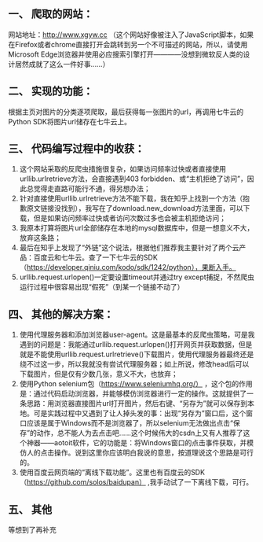 ## 一、 爬取的网站：
网站地址：http://www.xgyw.cc （这个网站好像被注入了JavaScript脚本，如果在Firefox或者chrome直接打开会跳转到另一个不可描述的网站，所以，请使用Microsoft Edge浏览器并使用必应搜索引擎打开————没想到微软反人类的设计居然成就了这么一件好事……）
## 二、 实现的功能：
根据主页对图片的分类逐项爬取，最后获得每一张图片的url，再调用七牛云的Python SDK将图片url储存在七牛云上。
## 三、 代码编写过程中的收获：
1. 这个网站采取的反爬虫措施很复杂，如果访问频率过快或者直接使用urllib.urlretrieve方法，会直接遇到403 forbidden、或“主机拒绝了访问”，因此总觉得走直路可能行不通，得另想办法；
2. 针对直接使用urllib.urlretrieve方法不能下载，我在知乎上找到一个方法（抱歉原文链接没找到），我写在了download.new_download方法里面，可以下载，但是如果访问频率过快或者访问次数过多也会被主机拒绝访问；
3. 我原本打算将图片url全部储存在本地的mysql数据库中，但是一想意义不大，放弃这条路；
4. 最后在知乎上发现了“外链”这个说法，根据他们推荐我主要针对了两个云产品：百度云和七牛云。查了一下七牛云的SDK（https://developer.qiniu.com/kodo/sdk/1242/python），果断入手。
5. urllib.request.urlopen()一定要设置timeout并通过try except捕捉，不然爬虫运行过程中很容易出现“假死”（到某一个链接不动了）
## 四、 其他的解决方案：
1. 使用代理服务器和添加浏览器user-agent。这是最基本的反爬虫策略，可是我遇到的问题是：我能通过urllib.request.urlopen()打开网页并获取数据，但是就是不能使用urllib.request.urlretrieve()下载图片，使用代理服务器最终还是绕不过这一步，所以我就没有尝试代理服务器；如上所说，修改head后可以下载图片，但是仅有少数几张，意义不大，也放弃；
2. 使用Python selenium包（https://www.seleniumhq.org/）  ，这个包的作用是：通过代码启动浏览器，并能够模仿浏览器进行一定的操作。这就提供了一条思路：用浏览器直接图片url打开图片，然后右键、“另存为”就可以保存到本地。可是实践过程中又遇到了让人掉头发的事：出现“另存为”窗口后，这个窗口应该是属于Windows而不是浏览器了，所以selenium无法做出点击“保存”的动作，总不能人为去点击吧……这个时候伟大的csdn上又有人推荐了这个神器——aotoit软件，它的功能是：将Windows窗口的点击事件获取，并模仿人的点击操作。说到这里你应该明白我说的意思，按道理说这个思路是可行的。
3. 使用百度云网页端的“离线下载功能”。这里也有百度云的SDK（https://github.com/solos/baidupan） ,我手动试了一下离线下载，可行。
## 五、 其他
等想到了再补充
